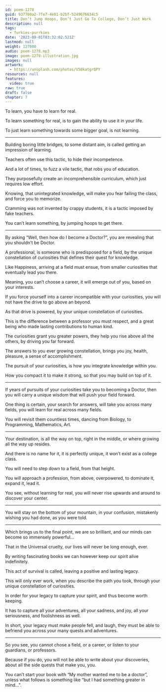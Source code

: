```yaml
---
id: poem-1278
guid: 937760a2-7fe7-4e01-b2bf-5249676634c5
title: Don’t Jump Hoops, Don’t Just Go To College, Don’t Just Work
description: null
tags:
  - furkies-purrkies
date: '2023-09-01T03:32:02.521Z'
lastmod: null
weight: 127800
audio: poem-1278.mp3
image: poem-1278-illustration.jpg
images: null
artwork:
  - https://unsplash.com/photos/V58katgrQPY
resources: null
features:
  video: true
raw: true
draft: false
chapter: 7
---
```


To learn,
you have to learn for real.

To learn something for real,
is to gain the ability to use it in your life.

To just learn something towards some bigger goal,
is not learning.

---

Building boring little bridges,
to some distant aim, is called getting an impression of learning.

Teachers often use this tactic,
to hide their incompetence.

And a lot of times, to fuzz a vile tactic,
that robs you of education.

They purposefully create an incomprehensible curriculum,
which just requires low effort.

Knowing, that unintegrated knowledge,
will make you fear failing the class, and force you to memorize.

Cramming was not invented by crappy students,
it is a tactic imposed by fake teachers.

You can’t learn something,
by jumping hoops to get there.

---

By asking “Well, then how do I become a Doctor?”,
you are revealing that you shouldn't be Doctor.

A professional, is someone who is predisposed for a field,
by the unique constellation of curiosities that defines their quest for knowledge.

Like Happiness, arriving at a field must ensue,
from smaller curiosities that eventually lead you there.

Meaning, you can’t choose a career,
it will emerge out of you, based on your interests.

If you force yourself into a career incompatible with your curiosities,
you will not have the drive to go above an beyond.

As that drive is powered,
by your unique constellation of curiosities.

This is the difference between a professor you must respect,
and a great being who made lasting contributions to human kind.

The curiosities grant you greater powers,
they help you rise above all the others, by driving you far forward.

The answers to you ever growing constellation,
brings you joy, health, pleasure, a sense of accomplishment.

The pursuit of your curiosities,
is how you integrate knowledge within you.

How you compact it to make it strong,
so that you may build on top of it.

---

If years of pursuits of your curiosities take you to becoming a Doctor,
then you will carry a unique wisdom that will push your field forward.

One thing is certain, your search for answers, will take you across many fields,
you will learn for real across many fields.

You will revisit them countless times,
dancing from Biology, to Programming, Mathematics, Art.

---

Your destination, is all the way on top,
right in the middle, or where growing all the way up resides.

And there is no name for it, it is perfectly unique,
it won’t exist as a college class.

You will need to step down to a field,
from that height.

You will approach a profession, from above, overpowered,
to dominate it, expand it, lead it.

You see, without learning for real,
you will never rise upwards and around to discover your center.

---

You will stay on the bottom of your mountain,
in your confusion, mistakenly wishing you had done, as you were told.

---

Which brings us to the final point,
we are so brilliant, and our minds can become so immensely powerful…

That in the Universal cruelty,
our lives will never be long enough, ever.

By writing fascinating books
we can however keep our spirit alive indefinitely.

This act of survival is called,
leaving a positive and lasting legacy.

This will only ever work, when you describe the path you took,
through your unique constellation of curiosities.

In order for your legacy to capture your spirit,
and thus become worth keeping.

It has to capture all your adventures,
all your sadness, and joy, all your seriousness, and foolishness as well.

In short, your legacy must make people fell, and laugh,
they must be able to befriend you across your many quests and adventures.

---

So you see, you cannot chose a field, or a career,
or listen to your guardians, or professors.

Because if you do, you will not be able to write about your discoveries,
about all the side quests that make you, you.

You can’t start your book with “My mother wanted me to be a doctor”,
unless what follows is something like “but I had something greater in mind...".
